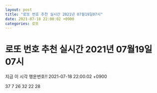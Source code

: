 ```yaml
---
layout: post
title: "로또 번호 추천 실시간 2021년 07월19일07시"
date: 2021-07-18 22:00:02 +0900
categories: 로또
---
```


# 로또 번호 추천 실시간 2021년 07월19일07시

지금 이 시각 행운번호!! 2021-07-18 22:00:02 +0900

 37  7  26  32  22  28 

